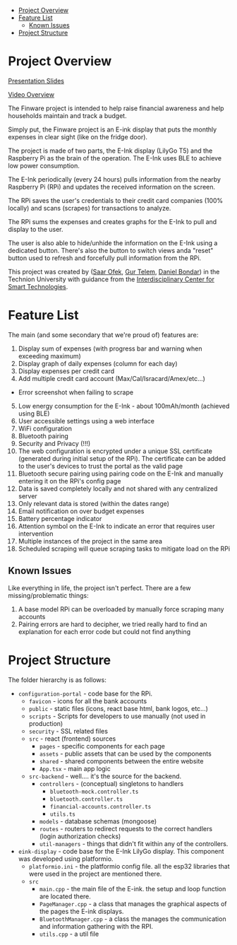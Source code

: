 - [Project Overview](#project-overview)
- [Feature List](#feature-list)
  * [Known Issues](#known-issues)
- [Project Structure](#project-structure)


# Project Overview

[Presentation Slides](https://docs.google.com/presentation/d/1H3bI_r-XPCCJw7Dv9TPZqFuTw5eu9hV8gbQ5N3LKVGg/edit?usp=sharing)

[Video Overview](https://youtu.be/QnbULGhYziA)

The Finware project is intended to help raise financial awareness and help households maintain and track a budget.

Simply put, the Finware project is an E-ink display that puts the monthly expenses in clear sight (like on the fridge door).

The project is made of two parts, the E-Ink display (LilyGo T5) and the Raspberry Pi as the brain of the operation. The E-Ink uses BLE to achieve low power consumption.

The E-Ink periodically (every 24 hours) pulls information from the nearby Raspberry Pi (RPi) and updates the received information on the screen.

The RPi saves the user's credentials to their credit card companies (100% locally) and scans (scrapes) for transactions to analyze.

The RPi sums the expenses and creates graphs for the E-Ink to pull and display to the user.

The user is also able to hide/unhide the information on the E-Ink using a dedicated button. There's also the button to switch views anda  "reset" button used to refresh and forcefully pull information from the RPi.

This project was created by ([Saar Ofek](https://github.com/saar111), [Gur Telem](https://github.com/gur111), [Daniel Bondar](https://github.com/danibondar)) in the Technion University with guidance from the [Interdisciplinary Center for Smart Technologies](https://icst.cs.technion.ac.il/).

# Feature List

The main (and some secondary that we're proud of) features are:

1. Display sum of expenses (with progress bar and warning when exceeding maximum)
2. Display graph of daily expenses (column for each day)
3. Display expenses per credit card
4. Add multiple credit card account (Max/Cal/Isracard/Amex/etc...)
  * Error screenshot when failing to scrape
5. Low energy consumption for the E-Ink - about 100mAh/month (achieved using BLE)
6. User accessible settings using a web interface
7. WiFi configuration
8. Bluetooth pairing
9. Security and Privacy (!!!)
10. The web configuration is encrypted under a unique SSL certificate (generated during initial setup of the RPi).
    The certificate can be added to the user's devices to trust the portal as the valid page
11. Bluetooth secure pairing using pairing code on the E-Ink and manually entering it on the RPi's config page
12. Data is saved completely locally and not shared with any centralized server
13. Only relevant data is stored (within the dates range)
14. Email notification on over budget expenses
15. Battery percentage indicator
16. Attention symbol on the E-Ink to indicate an error that requires user intervention
17. Multiple instances of the project in the same area 
18. Scheduled scraping will queue scraping tasks to mitigate load on the RPi
## Known Issues

Like everything in life, the project isn't perfect. There are a few missing/problematic things:

1. A base model RPi can be overloaded by manually force scraping many accounts
2. Pairing errors are hard to decipher, we tried really hard to find an explanation for each error code but could not find anything 

# Project Structure

The folder hierarchy is as follows:

* `configuration-portal` - code base for the RPi.
  * `favicon` - icons for all the bank accounts
  * `public` - static files (icons, react base html, bank logos, etc...)
  * `scripts` - Scripts for developers to use manually (not used in production)
  * `security` - SSL related files
  * `src` - react (frontend) sources
    * `pages` - specific components for each page
    * `assets` - public assets that can be used by the components
    * `shared` - shared components between the entire website
    * `App.tsx` - main app logic
  * `src-backend` - well.... it's the source for the backend.
    * `controllers` - (conceptual) singletons to handlers
      * `bluetooth-mock.controller.ts`
      * `bluetooth.controller.ts`
      * `financial-accounts.controller.ts`
      * `utils.ts`
    * `models` - database schemas (mongoose)
    * `routes` - routers to redirect requests to the correct handlers (login authorization checks)
    * `util-managers` - things that didn't fit within any of the controllers.
* `eink-display` - code base for the E-Ink LilyGo display. This component was developed using platformio.
  * `platformio.ini` - the platformio config file. all the esp32 libraries that were used in the project are mentioned there. 
  * `src` 
    * `main.cpp` - the main file of the E-ink. the setup and loop function are located there. 
    * `PageManager.cpp` - a class that manages the graphical aspects of the pages the E-ink displays. 
    * `BluetoothManager.cpp` - a class the manages the communication and information gathering with the RPI.
    * `utils.cpp` - a util file



